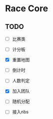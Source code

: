 # Race Core
## TODO
* [ ] 比赛类
* [ ] 计分板
* [x] 重置地图
* [ ] 倒计时
* [ ] 人数判定
* [x] 加入团队
* [ ] 随机分配
* [ ] 接入nbs


